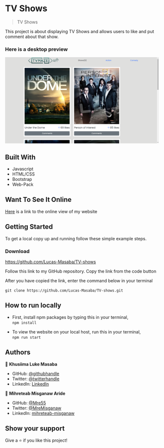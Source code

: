 # TV Shows

> TV Shows

This project is about displaying TV Shows and allows users to like and put comment about that show. 

### Here is a desktop preview
![screenshot](/screenshot.png)

## Built With

- Javascript
- HTML/CSS
- Bootstrap
- Web-Pack

## Want To See It Online
[Here](https://lucas-masaba.github.io/TV-shows/dist) is a link to the online view of my website

## Getting Started


To get a local copy up and running follow these simple example steps.

### Download 
https://github.com/Lucas-Masaba/TV-shows
 
Follow this link to my GitHub repository. Copy the link from the code button
 
After you have copied the link, enter the command below in your terminal
 
`git clone https://github.com/Lucas-Masaba/TV-shows.git`

## How to run locally

- First, install npm packages by typing this in your terminal, <br>
`npm install`

- To view the website on your local host, run this in your terminal, <br>
`npm run start`


## Authors

👤 **Khusiima Luke Masaba**

- GitHub: [@githubhandle](https://github.com/Lucas-Masaba)
- Twitter: [@twitterhandle](https://twitter.com/MasabaLuke)
- LinkedIn: [LinkedIn](https://linkedin.com/in/khusiima-luke-masaba-59060a121)

👤 **Mihreteab Misganaw Aride**

- GitHub: [@Mre55](https://github.com/Mre55)
- Twitter: [@MreMisganaw](https://twitter.com/MreMisganaw)
- LinkedIn: [mihreteab-misganaw](https://www.linkedin.com/in/mihreteab-misganaw-86249812b/)


## Show your support

Give a ⭐️ if you like this project! 

